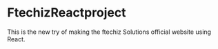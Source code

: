 # FtechizReactproject
This is the new try of making the ftechiz Solutions official website using React. 
